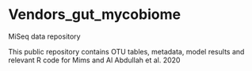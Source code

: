 # Vendors_gut_mycobiome
MiSeq data repository

This public repository contains OTU tables, metadata, model results and relevant R code for Mims and Al Abdullah et al. 2020
